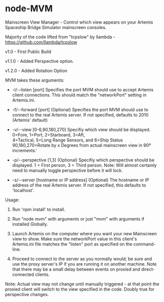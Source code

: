 # node-MVM
Mainscreen View Manager - Control which view appears on your Artemis Spaceship Bridge Simulator mainscreen consoles.

Majority of the code lifted from "tcpslow" by llambda - https://github.com/llambda/tcpslow

v1.0 - First Public Build

v1.1.0 - Added Perspective option.

v1.2.0 - Added Rotation Option

MVM takes these arguments:
* -l/--listen \[port\] Specifies the port MVM should use to accept Artemis client connections.
                   This should match the "networkPort" setting in Artemis.ini.

* -f/--forward \[port\] \(Optional\) Specifies the port MVM should use to connect to the real Artemis server.
                      If not specified, defaults to 2010 \(Artemis' default\)

* -v/--view \[0-6,90,180,270\] Specifiy which view should be displayed. 0=Fore, 1=Port, 2=Starboard, 3=Aft,   
                  4=Tactical, 5=Long Range Sensors, and 6=Ship Status 90,180,270=Rotate by x Degrees from actual
                  mainscreen view in 90º increments.'

* -p/--perspective \[1,3\] \(Optional\) Specifiy which perspective should be displayed. 1 = First person, 3 = Third person.
                         Note: Will almost certainly need to manually toggle perspective before it will lock.

* -s/--server \[hostname or IP address\] \(Optional\) The hostname or IP address of the real Artemis server.
                                       If not specified, this defaults to 'localhost'.
                                   

Usage:

1. Run 'npm install' to install.
 
2. Run "node mvm" with arguments or just "mvm" with arguments if installed Globally.

3. Launch Artemis on the computer where you want your new Mainscreen view to show. Make sure the networkPort value in this client's Artemis.ini file matches the "listen" port as specified on the command-line.

4. Proceed to connect to the server as you normally would; be sure and use the proxy server's IP if you are running it on another machine. Note that there may be a small delay between events on proxied and direct-connected clients.

Note: Actual view may not change until manually triggered - at that point the proxied client will switch to the view specified in the code. Doubly true for perspective changes.

